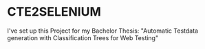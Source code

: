 CTE2SELENIUM
============

I've set up this Project for my Bachelor Thesis:
"Automatic Testdata generation with Classification Trees for Web Testing"

